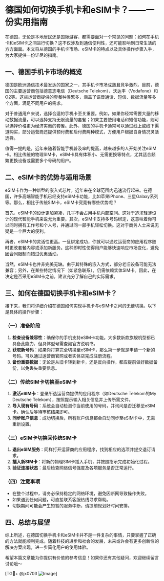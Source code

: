 # 德国如何切换手机卡和eSIM卡？——一份实用指南

在德国，无论是本地居民还是国际游客，都需要面对一个常见的问题：如何在手机卡和eSIM卡之间进行切换？这不仅涉及到通信便利性，还可能影响到日常生活的方方面面。本文将从德国的手机卡市场、eSIM卡的特点以及具体操作步骤入手，为大家提供一份详尽的指南。

## 一、德国手机卡市场的概览

德国是欧洲通信技术最发达的国家之一，其手机卡市场成熟且竞争激烈。目前，德国的主要运营商包括德意志电信（Deutsche Telekom）、沃达丰（Vodafone）和O2等。这些运营商提供的套餐种类繁多，涵盖了语音通话、短信、数据流量等多个方面，满足不同用户的需求。

对于普通用户来说，选择合适的手机卡至关重要。例如，如果你经常需要大量的移动数据流量，可以选择支持无限流量的套餐；如果主要使用电话和短信功能，则可以选择价格更为经济实惠的套餐。此外，德国的手机卡通常可以通过线上或线下渠道购买，部分运营商还提供预付费和后付费两种模式，方便用户根据自身情况灵活选择。

值得一提的是，近年来随着智能手机普及率的提高，越来越多的人开始关注eSIM卡。相比传统的物理SIM卡，eSIM卡具有体积小、无需更换等特点，尤其适合频繁更换设备或需要多个号码的用户。

## 二、eSIM卡的优势与适用场景

eSIM卡作为一种新型的嵌入式芯片，近年来在全球范围内迅速流行起来。在德国，许多高端智能手机已经支持eSIM卡功能，比如苹果iPhone、三星Galaxy系列等。那么，相比于传统SIM卡，eSIM卡究竟有哪些优势呢？

首先，eSIM卡的设计更加紧凑，几乎不会占用手机内部空间。这对于追求轻薄设计的现代智能手机来说尤为重要。其次，eSIM卡支持多号码绑定，这意味着你可以同时拥有工作号和个人号，并通过同一部手机轻松切换。这对于商务人士来说无疑是一个巨大的便利。

再者，eSIM卡的灵活性更高。一旦绑定成功，你就可以通过运营商的应用程序随时更改套餐内容或添加新服务。这种即时性使得用户能够快速响应市场变化，避免因合同限制而错过优惠活动。

当然，eSIM卡也并非完美无缺。由于其特殊的嵌入方式，部分老旧设备可能无法兼容；另外，在某些特定情况下（如紧急联系），仍需依赖实体SIM卡。因此，在决定是否采用eSIM卡之前，建议充分了解自己的实际需求。

## 三、如何在德国切换手机卡和eSIM卡？

接下来，我们将详细介绍在德国如何实现手机卡与eSIM卡之间的无缝切换。以下是具体的操作步骤：

### （一）准备阶段

1. **检查设备兼容性**：确保你的手机支持eSIM卡功能。大多数新款旗舰机型都已具备此能力，但具体型号需查阅官方说明书。
2. **获取新号码**：如果你打算完全切换至eSIM卡，那么第一步就是申请一个新的号码。可以通过运营商官网或者实体店完成注册流程。
3. **备份重要数据**：无论是从旧卡转到新卡，还是反向操作，都应提前做好数据备份，以免丢失重要信息。

### （二）传统SIM卡切换至eSIM卡

1. **激活eSIM卡**：登录所选运营商提供的应用程序（如Deutsche Telekom的My Deutsche Telekom），按照提示输入相关信息并上传所需文件。
2. **导入现有号码**：系统会自动检测你当前使用的号码，并询问是否迁移至eSIM卡。确认后等待审核结果即可。
3. **同步账户信息**：成功切换后，所有账户信息都会自动同步至eSIM卡中，无需重新设置。

### （三）eSIM卡切换回传统SIM卡

1. **退出eSIM服务**：同样打开运营商的应用程序，找到相应的选项并提交退订请求。
2. **插入新SIM卡**：将新的物理SIM卡插入手机，并按照指示完成初始化过程。
3. **验证连接状态**：最后检查网络信号强度及各项服务是否正常运行。

### （四）注意事项

- 在整个过程中，请务必保持稳定的网络环境，避免因断网导致操作失败。
- 如果遇到任何问题，可直接联系客服热线寻求帮助。
- 切换期间可能会产生短暂的服务中断，请提前规划好时间安排。

## 四、总结与展望

综上所述，在德国切换手机卡和eSIM卡并不是一件复杂的事情，只要掌握了正确的方法就能顺利完成。随着科技的进步和社会的发展，未来或许会有更多创新性的解决方案出现，进一步简化用户的使用体验。

希望本篇文章能为你提供有价值的参考信息！如果你还有其他疑问，欢迎继续留言讨论哦～

[TG💪+ @jx0703 ![Image](https://github.com/user-attachments/assets/dbca1d08-cadb-493c-b0ec-ad6f7a83f270)]